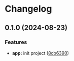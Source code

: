 # Changelog

## 0.1.0 (2024-08-23)


### Features

* **app:** init project ([8cb6390](https://github.com/kobamkode/terigu/commit/8cb6390514d55a381383a150a0b1d1184b4aecdc))
